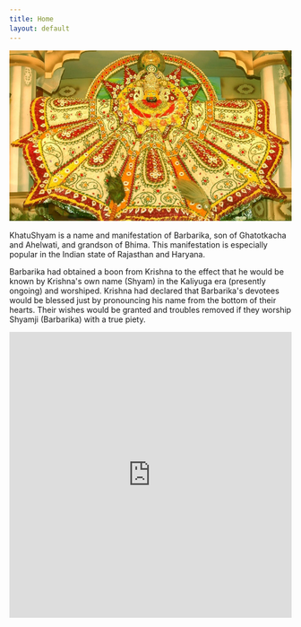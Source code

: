 ```yaml
---
title: Home
layout: default
---
```

![](/files/home.jpg)

KhatuShyam is a name and manifestation of Barbarika, son of Ghatotkacha and Ahelwati, and grandson of Bhima. This manifestation is especially popular in the Indian state of Rajasthan and Haryana.

Barbarika had obtained a boon from Krishna to the effect that he would be known by Krishna's own name (Shyam) in the Kaliyuga era (presently ongoing) and worshiped. Krishna had declared that Barbarika's devotees would be blessed just by pronouncing his name from the bottom of their hearts. Their wishes would be granted and troubles removed if they worship Shyamji (Barbarika) with a true piety.

<iframe width="100%" height="510" src="https://www.youtube.com/embed/6Wp5nba4Zc0?iv_load_policy=3" frameborder="0" allowfullscreen></iframe>